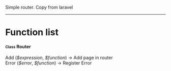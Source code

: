 Simple router. Copy from laravel
<hr>
<h1>
Function list
</h1>
<h4><small>Class</small> Router</h4>
Add (<i>$expression</i>, <i>$function</i>) -> Add page in router<br>
Error (<i>$error</i>, <i>$function</i>) -> Register Error